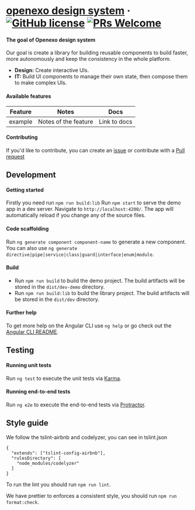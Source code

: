# [openexo design system](https://www.openexo.com/) &middot; [![GitHub license](https://img.shields.io/badge/license-MIT-blue.svg)](https://github.com/facebook/react/blob/master/LICENSE) [![PRs Welcome](https://img.shields.io/badge/PRs-welcome-brightgreen.svg)](https://github.com/exolever/exo-design-system/pulls)

#### The goal of Openexo design system
Our goal is create a library for building reusable components to build faster, more autonomously and keep the consistency in the whole platform.

* **Design:** Create interactive UIs.
* **IT:** Build UI components to manage their own state, then compose them to make complex UIs.

#### Available features
| Feature          | Notes                                                  | Docs         |
|------------------|--------------------------------------------------------|--------------|
| example          | Notes of the feature                                   | Link to docs |

#### Contributing
If you'd like to contribute, you can create an [issue](https://github.com/exolever/exo-design-system/issues) or contribute with a [Pull request](https://github.com/exolever/exo-design-system/pulls)

## Development

#### Getting started
Firstly you need run `npm run build:lib`
Run `npm start` to serve the demo app in a dev server.
Navigate to `http://localhost:4200/`.
The app will automatically reload if you change any of the source files.

#### Code scaffolding
Run `ng generate component component-name` to generate a new component. You can also use
`ng generate directive|pipe|service|class|guard|interface|enum|module`.

#### Build
- Run `npm run build` to build the demo project.
The build artifacts will be stored in the `dist/dev-demo` directory.
- Run `npm run build:lib` to build the library project.
The build artifacts will be stored in the `dist/dev` directory.

#### Further help
To get more help on the Angular CLI use `ng help` or go check out the [Angular CLI README](https://github.com/angular/angular-cli/blob/master/README.md).

## Testing
#### Running unit tests
Run `ng test` to execute the unit tests via [Karma](https://karma-runner.github.io).

#### Running end-to-end tests
Run `ng e2e` to execute the end-to-end tests via [Protractor](http://www.protractortest.org/).

## Style guide
We follow the tslint-airbnb and codelyzer, you can see in tslint.json
```
{
  "extends": ["tslint-config-airbnb"],
  "rulesDirectory": [
    "node_modules/codelyzer"
  ]
}
```
To run the lint you should run `npm run lint`.

We have prettier to enforces a consistent style, you should run `npm run format:check`.

